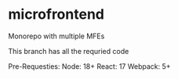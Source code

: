 # microfrontend
Monorepo with multiple MFEs

This branch has all the requried code

Pre-Requesties: Node: 18+ React: 17 Webpack: 5+
